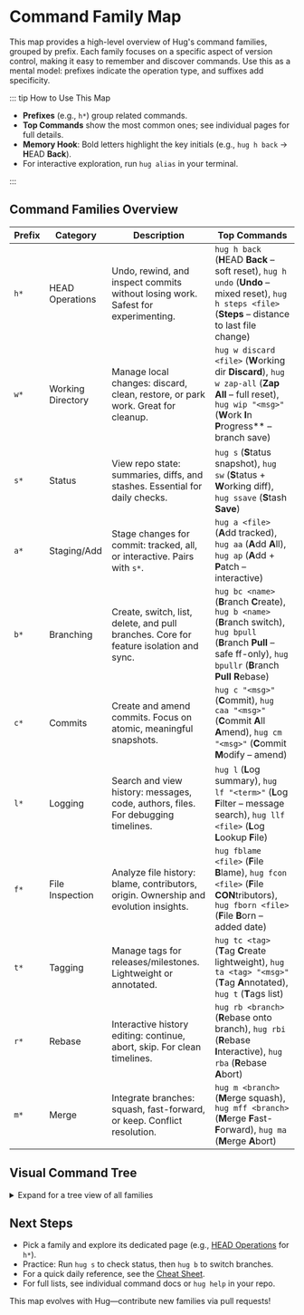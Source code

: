# Command Family Map

This map provides a high-level overview of Hug's command families, grouped by prefix. Each family focuses on a specific aspect of version control, making it easy to remember and discover commands. Use this as a mental model: prefixes indicate the operation type, and suffixes add specificity.

::: tip How to Use This Map
- **Prefixes** (e.g., `h*`) group related commands.
- **Top Commands** show the most common ones; see individual pages for full details.
- **Memory Hook**: Bold letters highlight the key initials (e.g., `hug h back` → **H**EAD **Back**).
- For interactive exploration, run `hug alias` in your terminal.

:::

## Command Families Overview

| Prefix | Category | Description | Top Commands |
|--------|----------|-------------|--------------|
| `h*` | HEAD Operations | Undo, rewind, and inspect commits without losing work. Safest for experimenting. | `hug h back` (**H**EAD **Back** – soft reset), `hug h undo` (**Undo** – mixed reset), `hug h steps <file>` (**Steps** – distance to last file change) |
| `w*` | Working Directory | Manage local changes: discard, clean, restore, or park work. Great for cleanup. | `hug w discard <file>` (**W**orking dir **Discard**), `hug w zap-all` (**Zap** **All** – full reset), `hug wip "<msg>"` (**W**ork **I**n **P**rogress** – branch save) |
| `s*` | Status | View repo state: summaries, diffs, and stashes. Essential for daily checks. | `hug s` (**S**tatus snapshot), `hug sw` (**S**tatus + **W**orking diff), `hug ssave` (**S**tash **Save**) |
| `a*` | Staging/Add | Stage changes for commit: tracked, all, or interactive. Pairs with `s*`. | `hug a <file>` (**A**dd tracked), `hug aa` (**A**dd **A**ll), `hug ap` (**A**dd + **P**atch – interactive) |
| `b*` | Branching | Create, switch, list, delete, and pull branches. Core for feature isolation and sync. | `hug bc <name>` (**B**ranch **C**reate), `hug b <name>` (**B**ranch switch), `hug bpull` (**B**ranch **Pull** – safe ff-only), `hug bpullr` (**B**ranch **Pull** **R**ebase) |
| `c*` | Commits | Create and amend commits. Focus on atomic, meaningful snapshots. | `hug c "<msg>"` (**C**ommit), `hug caa "<msg>"` (**C**ommit **A**ll **A**mend), `hug cm "<msg>"` (**C**ommit **M**odify – amend) |
| `l*` | Logging | Search and view history: messages, code, authors, files. For debugging timelines. | `hug l` (**L**og summary), `hug lf "<term>"` (**L**og **F**ilter – message search), `hug llf <file>` (**L**og **L**ookup **F**ile) |
| `f*` | File Inspection | Analyze file history: blame, contributors, origin. Ownership and evolution insights. | `hug fblame <file>` (**F**ile **B**lame), `hug fcon <file>` (**F**ile **CON**tributors), `hug fborn <file>` (**F**ile **B**orn – added date) |
| `t*` | Tagging | Manage tags for releases/milestones. Lightweight or annotated. | `hug tc <tag>` (**T**ag **C**reate lightweight), `hug ta <tag> "<msg>"` (**T**ag **A**nnotated), `hug t` (**T**ags list) |
| `r*` | Rebase | Interactive history editing: continue, abort, skip. For clean timelines. | `hug rb <branch>` (**R**ebase onto branch), `hug rbi` (**R**ebase **I**nteractive), `hug rba` (**R**ebase **A**bort) |
| `m*` | Merge | Integrate branches: squash, fast-forward, or keep. Conflict resolution. | `hug m <branch>` (**M**erge squash), `hug mff <branch>` (**M**erge **F**ast-**F**orward), `hug ma` (**M**erge **A**bort) |

## Visual Command Tree

<details>
<summary>Expand for a tree view of all families</summary>

```
Hug Commands
├── h* (HEAD: Undo & Rewind)
│   ├── h back     # Soft reset (staged)
│   ├── h undo     # Mixed reset (unstaged)
│   ├── h rollback # Hard reset (preserve work)
│   ├── h rewind   # Full hard reset (clean)
│   ├── h files    # Preview affected files
│   └── h steps    # Steps to file change
├── w* (Working Dir: Clean & Restore)
│   ├── w discard  # Discard unstaged/staged
│   ├── w wipe     # Wipe uncommitted
│   ├── w purge    # Purge untracked/ignored
│   ├── w zap      # Wipe + purge (nuclear)
│   ├── w backup   # Stash safely
│   ├── w get      # Restore from commit
│   └── wip        # Park on WIP branch
├── s* (Status: View State)
│   ├── s          # Quick summary
│   ├── sl         # List tracked
│   ├── sla        # List all (untracked)
│   ├── ss         # Staged diff
│   ├── su         # Unstaged diff
│   ├── sw         # Working diff (full)
│   └── ssave      # Stash quick
├── a* (Staging: Prepare Commit)
│   ├── a          # Add tracked
│   ├── aa         # Add all
│   ├── ai         # Add interactive
│   └── ap         # Add patch (hunks)
├── b* (Branches: Manage Flow)
│   ├── b          # Switch (interactive)
│   ├── bc         # Create & switch
│   ├── bl         # List local
│   ├── bdel       # Delete safe
│   └── bpush      # Push & upstream
├── c* (Commits: Record Changes)
│   ├── c          # Commit staged
│   ├── caa        # Commit all & amend
│   └── cm         # Amend last
├── l* (Logging: History Search)
│   ├── l          # Oneline log
│   ├── lf         # Filter messages
│   ├── lc         # Code search
│   └── llf        # File history
├── f* (Files: Inspect Authorship)
│   ├── fblame     # Line-by-line blame
│   ├── fcon       # Contributors
│   └── fa         # Author counts
├── t* (Tags: Milestones)
│   ├── t          # List tags
│   ├── tc         # Create lightweight
│   └── ta         # Create annotated
├── r* (Rebase: Edit History)
│   ├── rb         # Rebase onto
│   ├── rbi        # Interactive rebase
│   └── rba        # Abort rebase
└── m* (Merge: Integrate)
    ├── m          # Squash merge
    ├── mff        # Fast-forward only
    └── ma         # Abort merge
```

</details>

## Next Steps
- Pick a family and explore its dedicated page (e.g., [HEAD Operations](commands/head) for `h*`).
- Practice: Run `hug s` to check status, then `hug b` to switch branches.
- For a quick daily reference, see the [Cheat Sheet](/cheat-sheet).
- For full lists, see individual command docs or `hug help` in your repo.

This map evolves with Hug—contribute new families via pull requests!
